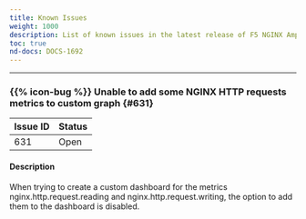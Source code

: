 ```yaml
---
title: Known Issues
weight: 1000
description: List of known issues in the latest release of F5 NGINX Amplify
toc: true
nd-docs: DOCS-1692
---
```


---

### {{% icon-bug %}} Unable to add some NGINX HTTP requests metrics to custom graph {#631}

| Issue ID | Status |
|----------|--------|
| 631      | Open   |

#### Description

When trying to create a custom dashboard for the metrics nginx.http.request.reading and nginx.http.request.writing, the option to add them to the dashboard is disabled.
